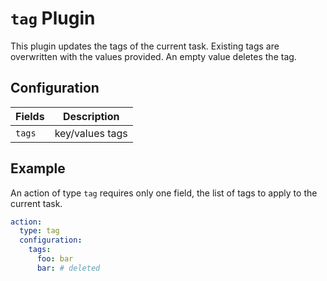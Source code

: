 # `tag` Plugin

This plugin updates the tags of the current task. Existing tags are overwritten with the values provided. An empty value deletes the tag.

## Configuration

| Fields | Description     |
| ------ | --------------- |
| `tags` | key/values tags |

## Example

An action of type `tag` requires only one field, the list of tags to apply to the current task.

```yaml
action:
  type: tag
  configuration:
    tags:
      foo: bar
      bar: # deleted

```
